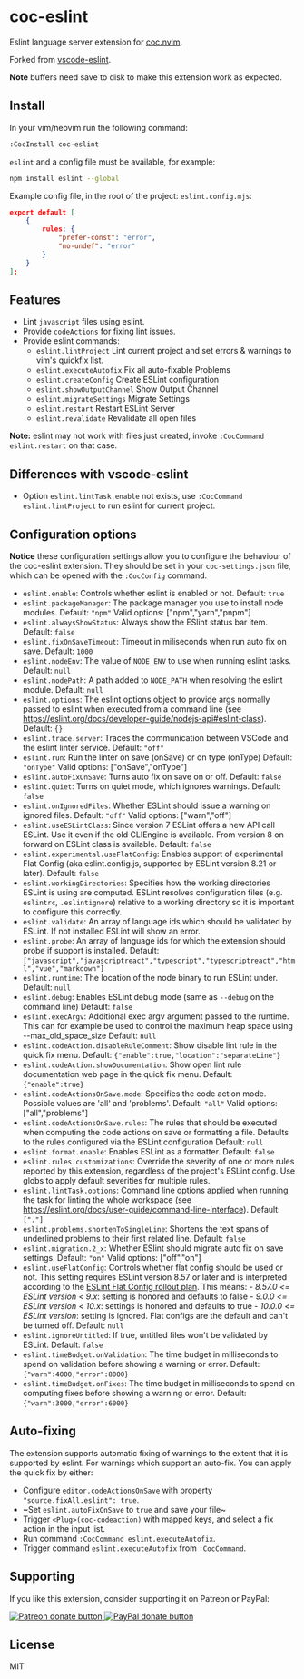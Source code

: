# coc-eslint

Eslint language server extension for [coc.nvim](https://github.com/neoclide/coc.nvim).

Forked from [vscode-eslint](https://github.com/Microsoft/vscode-eslint).

**Note** buffers need save to disk to make this extension work as expected.

## Install

In your vim/neovim run the following command:

```sh
:CocInstall coc-eslint
```
`eslint` and a config file must be available, for example:

```sh
npm install eslint --global
```

Example config file, in the root of the project: `eslint.config.mjs`:

```json
export default [
	{
		rules: {
			"prefer-const": "error",
			"no-undef": "error"
		}
	}
];
```

## Features

- Lint `javascript` files using eslint.
- Provide `codeActions` for fixing lint issues.
- Provide eslint commands:
  - `eslint.lintProject` Lint current project and set errors & warnings to vim's quickfix list.
  - `eslint.executeAutofix` Fix all auto-fixable Problems
  - `eslint.createConfig` Create ESLint configuration
  - `eslint.showOutputChannel` Show Output Channel
  - `eslint.migrateSettings` Migrate Settings
  - `eslint.restart` Restart ESLint Server
  - `eslint.revalidate` Revalidate all open files

**Note:** eslint may not work with files just created, invoke `:CocCommand eslint.restart` on that case.

## Differences with vscode-eslint

- Option `eslint.lintTask.enable` not exists, use `:CocCommand eslint.lintProject` to run eslint for current project.

## Configuration options

**Notice** these configuration settings allow you to configure the behaviour of the coc-eslint extension. They should be set in your `coc-settings.json` file, which can be opened with the `:CocConfig` command.

- `eslint.enable`: Controls whether eslint is enabled or not.  Default: `true`
- `eslint.packageManager`: The package manager you use to install node modules.  Default: `"npm"`
    Valid options: ["npm","yarn","pnpm"]
- `eslint.alwaysShowStatus`: Always show the ESlint status bar item.  Default: `false`
- `eslint.fixOnSaveTimeout`: Timeout in miliseconds when run auto fix on save.  Default: `1000`
- `eslint.nodeEnv`: The value of `NODE_ENV` to use when running eslint tasks.  Default: `null`
- `eslint.nodePath`: A path added to `NODE_PATH` when resolving the eslint module.  Default: `null`
- `eslint.options`: The eslint options object to provide args normally passed to eslint when executed from a command line (see https://eslint.org/docs/developer-guide/nodejs-api#eslint-class).  Default: `{}`
- `eslint.trace.server`: Traces the communication between VSCode and the eslint linter service.  Default: `"off"`
- `eslint.run`: Run the linter on save (onSave) or on type (onType)  Default: `"onType"`
    Valid options: ["onSave","onType"]
- `eslint.autoFixOnSave`: Turns auto fix on save on or off.  Default: `false`
- `eslint.quiet`: Turns on quiet mode, which ignores warnings.  Default: `false`
- `eslint.onIgnoredFiles`: Whether ESLint should issue a warning on ignored files.  Default: `"off"`
    Valid options: ["warn","off"]
- `eslint.useESLintClass`: Since version 7 ESLint offers a new API call ESLint. Use it even if the old CLIEngine is available. From version 8 on forward on ESLint class is available.  Default: `false`
- `eslint.experimental.useFlatConfig`: Enables support of experimental Flat Config (aka eslint.config.js, supported by ESLint version 8.21 or later).  Default: `false`
- `eslint.workingDirectories`: Specifies how the working directories ESLint is using are computed. ESLint resolves configuration files (e.g. `eslintrc`, `.eslintignore`) relative to a working directory so it is important to configure this correctly.
- `eslint.validate`: An array of language ids which should be validated by ESLint. If not installed ESLint will show an error.
- `eslint.probe`: An array of language ids for which the extension should probe if support is installed.  Default: `["javascript","javascriptreact","typescript","typescriptreact","html","vue","markdown"]`
- `eslint.runtime`: The location of the node binary to run ESLint under.  Default: `null`
- `eslint.debug`: Enables ESLint debug mode (same as `--debug` on the command line)  Default: `false`
- `eslint.execArgv`: Additional exec argv argument passed to the runtime. This can for example be used to control the maximum heap space using --max_old_space_size  Default: `null`
- `eslint.codeAction.disableRuleComment`: Show disable lint rule in the quick fix menu.  Default: `{"enable":true,"location":"separateLine"}`
- `eslint.codeAction.showDocumentation`: Show open lint rule documentation web page in the quick fix menu.  Default: `{"enable":true}`
- `eslint.codeActionsOnSave.mode`: Specifies the code action mode. Possible values are 'all' and 'problems'.  Default: `"all"`
    Valid options: ["all","problems"]
- `eslint.codeActionsOnSave.rules`: The rules that should be executed when computing the code actions on save or formatting a file. Defaults to the rules configured via the ESLint configuration  Default: `null`
- `eslint.format.enable`: Enables ESLint as a formatter.  Default: `false`
- `eslint.rules.customizations`: Override the severity of one or more rules reported by this extension, regardless of the project's ESLint config. Use globs to apply default severities for multiple rules.
- `eslint.lintTask.options`: Command line options applied when running the task for linting the whole workspace (see https://eslint.org/docs/user-guide/command-line-interface).  Default: `["."]`
- `eslint.problems.shortenToSingleLine`: Shortens the text spans of underlined problems to their first related line.  Default: `false`
- `eslint.migration.2_x`: Whether ESlint should migrate auto fix on save settings.  Default: `"on"`
    Valid options: ["off","on"]
- `eslint.useFlatConfig`: Controls whether flat config should be used or not. This setting requires ESLint version 8.57 or later and is interpreted according to the [ESLint Flat Config rollout plan](https://eslint.org/blog/2023/10/flat-config-rollout-plans/). This means:   - *8.57.0 <= ESLint version < 9.x*: setting is honored and defaults to false - *9.0.0 <= ESLint version < 10.x*: settings is honored and defaults to true - *10.0.0 <= ESLint version*: setting is ignored. Flat configs are the default and can't be turned off.  Default: `null`
- `eslint.ignoreUntitled`: If true, untitled files won't be validated by ESLint.  Default: `false`
- `eslint.timeBudget.onValidation`: The time budget in milliseconds to spend on validation before showing a warning or error.  Default: `{"warn":4000,"error":8000}`
- `eslint.timeBudget.onFixes`: The time budget in milliseconds to spend on computing fixes before showing a warning or error.  Default: `{"warn":3000,"error":6000}`

## Auto-fixing

The extension supports automatic fixing of warnings to the extent that it is supported by eslint.
For warnings which support an auto-fix. You can apply the quick fix by either:

- Configure `editor.codeActionsOnSave` with property `"source.fixAll.eslint": true`.
- ~Set `eslint.autoFixOnSave` to `true` and save your file~
- Trigger `<Plug>(coc-codeaction)` with mapped keys, and select a fix action in the input list.
- Run command `:CocCommand eslint.executeAutofix`.
- Trigger command `eslint.executeAutofix` from `:CocCommand`.

## Supporting

If you like this extension, consider supporting it on Patreon or PayPal:

<a href="https://www.patreon.com/chemzqm"><img src="https://c5.patreon.com/external/logo/become_a_patron_button.png" alt="Patreon donate button" /> </a>
<a href="https://www.paypal.com/paypalme/chezqm"><img src="https://werwolv.net/assets/paypal_banner.png" alt="PayPal donate button" /> </a>

## License

MIT
